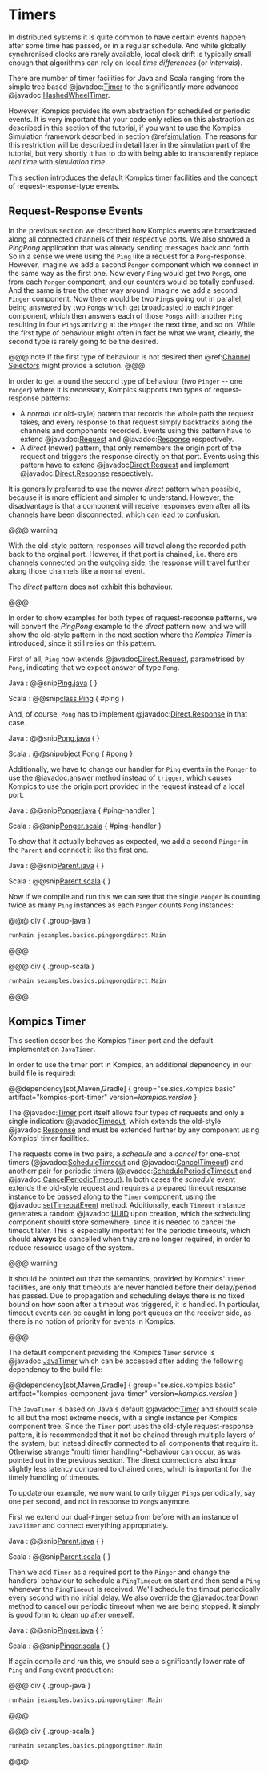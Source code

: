 
Timers
======
In distributed systems it is quite common to have certain events happen after some time has passed, or in a regular schedule. And while globally synchronised clocks are rarely available, local clock drift is typically small enough that algorithms can rely on local *time differences* (or *intervals*).

There are number of timer facilities for Java and Scala ranging from the simple tree based @javadoc:[Timer](java.util.Timer) to the significantly more advanced @javadoc:[HashedWheelTimer](io.netty.util.HashedWheelTimer).

However, Kompics provides its own abstraction for scheduled or periodic events. It is very important that your code only relies on this abstraction as described in this section of the tutorial, if you want to use the Kompics Simulation framework described in section @ref[simulation](simulation/index.md). The reasons for this restriction will be described in detail later in the simulation part of the tutorial, but very shortly it has to do with being able to transparently replace *real time* with *simulation time*.

This section introduces the default Kompics timer facilities and the concept of request-response-type events.

Request-Response Events
-----------------------
In the previous section we described how Kompics events are broadcasted along all connected channels of their respective ports. We also showed a *PingPong*  application that was already sending messages back and forth. So in a sense we were using the `Ping` like a request for a `Pong`-response. However, imagine we add a second ``Ponger`` component which we connect in the same way as the first one. Now every `Ping` would get two `Pong`s, one from each `Ponger` component, and our counters would be totally confused. And the same is true the other way around. Imagine we add a second `Pinger` component. Now there would be two `Ping`s going out in parallel, being answered by two `Pong`s which get broadcasted to each `Pinger` component, which then answers each of those `Pong`s with another `Ping` resulting in four `Ping`s arriving at the `Ponger` the next time, and so on. While the first type of behaviour might often in fact be what we want, clearly, the second type is rarely going to be the desired.

@@@ note
If the first type of behaviour is not desired then @ref:[Channel Selectors](networking/virtual/virtual.md#channel-selectors) might provide a solution.
@@@

In order to get around the second type of behaviour (two `Pinger` -- one `Ponger`) where it is necessary, Kompics supports two types of request-response patterns: 

* A *normal* (or old-style) pattern that records the whole path the request takes, and every response to that request simply backtracks along the channels and components recorded. Events using this pattern have to extend @javadoc:[Request](se.sics.kompics.Request) and @javadoc:[Response](se.sics.kompics.Response) respectively.
* A *direct* (newer) pattern, that only remembers the origin port of the request and triggers the response directly on that port. Events using this pattern have to extend @javadoc[Direct.Request](se.sics.kompics.Direct.Request) and implement @javadoc:[Direct.Response](se.sics.kompics.Direct.Response) respectively.

It is generally preferred to use the newer *direct* pattern when possible, because it is more efficient and simpler to understand. However, the disadvantage is that a component will receive responses even after all its channels have been disconnected, which can lead to confusion.

@@@ warning

With the old-style pattern, responses will travel along the recorded path back to the orginal port. However, if that port is chained, i.e. there are channels connected on the outgoing side, the response will travel further along those channels like a normal event.

The *direct* pattern does not exhibit this behaviour.

@@@

In order to show examples for both types of request-response patterns, we will convert the *PingPong* example to the *direct* pattern now, and we will show the old-style pattern in the next section where the *Kompics Timer* is introduced, since it still relies on this pattern.

First of all, `Ping` now extends @javadoc[Direct.Request](se.sics.kompics.Direct.Request), parametrised by `Pong`, indicating that we expect answer of type `Pong`.

Java
:	@@snip[Ping.java](/docs/src/main/java/jexamples/basics/pingpongdirect/Ping.java) { }

Scala
:	@@snip[class Ping](/docs/src/main/scala/sexamples/basics/pingpongdirect/PingPongPort.scala) { #ping }


And, of course, `Pong` has to implement @javadoc:[Direct.Response](se.sics.kompics.Direct.Response) in that case.

Java
:	@@snip[Pong.java](/docs/src/main/java/jexamples/basics/pingpongdirect/Pong.java) { }

Scala
:	@@snip[object Pong](/docs/src/main/scala/sexamples/basics/pingpongdirect/PingPongPort.scala) { #pong }

Additionally, we have to change our handler for `Ping` events in the `Ponger` to use the @javadoc:[answer](se.sics.kompics.ComponentDefinition#answer) method instead of `trigger`, which causes Kompics to use the origin port provided in the request instead of a local port.

Java
:	@@snip[Ponger.java](/docs/src/main/java/jexamples/basics/pingpongdirect/Ponger.java) { #ping-handler }

Scala
:	@@snip[Ponger.scala](/docs/src/main/scala/sexamples/basics/pingpongdirect/Ponger.scala) { #ping-handler }

To show that it actually behaves as expected, we add a second `Pinger` in the `Parent` and connect it like the first one.

Java
:	@@snip[Parent.java](/docs/src/main/java/jexamples/basics/pingpongdirect/Parent.java) {  }

Scala
:	@@snip[Parent.scala](/docs/src/main/scala/sexamples/basics/pingpongdirect/Parent.scala) { }


Now if we compile and run this we can see that the single `Ponger` is counting twice as many `Ping` instances as each `Pinger` counts `Pong` instances:

@@@ div { .group-java }
```bash
runMain jexamples.basics.pingpongdirect.Main
```
@@@

@@@ div { .group-scala }
```bash
runMain sexamples.basics.pingpongdirect.Main
```
@@@



Kompics Timer
-------------
This section describes the Kompics `Timer` port and the default implementation `JavaTimer`.

In order to use the timer port in Kompics, an additional dependency in our build file is required:

@@dependency[sbt,Maven,Gradle] {
  group="se.sics.kompics.basic"
  artifact="kompics-port-timer"
  version=$kompics.version$
}

The @javadoc:[Timer](se.sics.kompics.timer.Timer) port itself allows four types of requests and only a single indication: @javadoc[Timeout](se.sics.kompics.timer.Timeout), which extends the old-style @javadoc:[Response](se.sics.kompics.Response) and must be extended further by any component using Kompics' timer facilities.

The requests come in two pairs, a *schedule* and a *cancel* for one-shot timers (@javadoc:[ScheduleTimeout](se.sics.kompics.timer.ScheduleTimeout) and @javadoc:[CancelTimeout](se.sics.kompics.timer.CancelTimeout)) and anotherr pair for periodic timers (@javadoc:[SchedulePeriodicTimeout](se.sics.kompics.timer.SchedulePeriodicTimeout) and @javadoc:[CancelPeriodicTimeout](se.sics.kompics.timer.CancelPeriodicTimeout)). In both cases the *schedule* event extends the old-style request and requires a prepared timeout response instance to be passed along to the `Timer` component, using the @javadoc:[setTimeoutEvent](se.sics.kompics.timer.ScheduleTimeout#setTimeoutEvent(se.sics.kompics.timer.Timeout)) method. Additionally, each `Timeout` instance generates a random @javadoc:[UUID](java.util.UUID) upon creation, which the scheduling component should store somewhere, since it is needed to cancel the timeout later. This is especially important for the periodic timeouts, which should **always** be cancelled when they are no longer required, in order to reduce resource usage of the system.

@@@ warning

It should be pointed out that the semantics, provided by Kompics' `Timer` facilities, are only that timeouts are never handled before their delay/period has passed. Due to propagation and scheduling delays there is no fixed bound on how soon after a timeout was triggered, it is handled. In particular, timeout events can be caught in long port queues on the receiver side, as there is no notion of priority for events in Kompics. 

@@@

The default component providing the Kompics `Timer` service is @javadoc:[JavaTimer](se.sics.kompics.timer.java.JavaTimer) which can be accessed after adding the following dependency to the build file:

@@dependency[sbt,Maven,Gradle] {
  group="se.sics.kompics.basic"
  artifact="kompics-component-java-timer"
  version=$kompics.version$
}

The `JavaTimer` is based on Java's default @javadoc:[Timer](java.util.Timer) and should scale to all but the most extreme needs, with a single instance per Kompics component tree. Since the `Timer` port uses the old-style request-response pattern, it is recommended that it not be chained through multiple layers of the system, but instead directly connected to all components that require it. Otherwise strange "multi timer handling"-behaviour can occur, as was pointed out in the previous section. The direct connections also incur slightly less latency compared to chained ones, which is important for the timely handling of timeouts.


To update our example, we now want to only trigger `Ping`s periodically, say one per second, and not in response to `Pong`s anymore. 

First we extend our dual-`Pinger` setup from before with an instance of `JavaTimer` and connect everything appropriately.

Java
:	@@snip[Parent.java](/docs/src/main/java/jexamples/basics/pingpongtimer/Parent.java) {  }

Scala
:	@@snip[Parent.scala](/docs/src/main/scala/sexamples/basics/pingpongtimer/Parent.scala) { }

Then we add `Timer` as a required port to the `Pinger` and change the handlers' behaviour to schedule a `PingTimeout` on start and then send a `Ping` whenever the `PingTimeout` is received. We'll schedule the timout periodically every second with no initial delay. We also override the @javadoc:[tearDown](se.sics.kompics.ComponentDefinition#tearDown) method to cancel our periodic timeout when we are being stopped. It simply is good form to clean up after oneself.

Java
:	@@snip[Pinger.java](/docs/src/main/java/jexamples/basics/pingpongtimer/Pinger.java) {  }

Scala
:	@@snip[Pinger.scala](/docs/src/main/scala/sexamples/basics/pingpongtimer/Pinger.scala) { }

If again compile and run this, we should see a significantly lower rate of `Ping` and `Pong` event production:

@@@ div { .group-java }
```bash
runMain jexamples.basics.pingpongtimer.Main
```
@@@

@@@ div { .group-scala }
```bash
runMain sexamples.basics.pingpongtimer.Main
```
@@@

